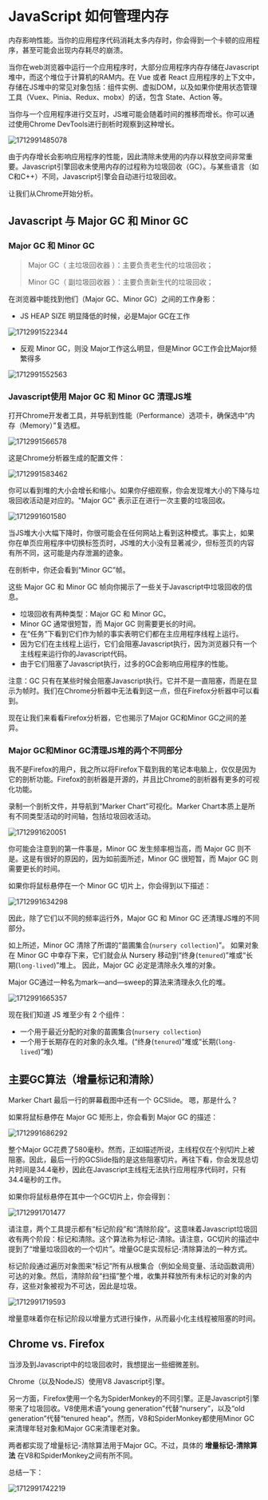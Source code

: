 # JavaScript 如何管理内存

内存影响性能。当你的应用程序代码消耗太多内存时，你会得到一个卡顿的应用程序，甚至可能会出现内存耗尽的崩溃。

当你在web浏览器中运行一个应用程序时，大部分应用程序内存存储在Javascript堆中，而这个堆位于计算机的RAM内。在 Vue 或者 React 应用程序的上下文中，存储在JS堆中的常见对象包括：组件实例、虚拟DOM，以及如果你使用状态管理工具（Vuex、Pinia、Redux、mobx）的话，包含 State、Action 等。

当你与一个应用程序进行交互时，JS堆可能会随着时间的推移而增长。你可以通过使用Chrome DevTools进行剖析时观察到这种增长。

![1712991485078](C:\Users\Administrator\AppData\Roaming\Typora\typora-user-images\1712991485078.png)

由于内存增长会影响应用程序的性能，因此清除未使用的内存以释放空间非常重要。Javascript引擎回收未使用内存的过程称为垃圾回收（GC）。与某些语言（如C和C++）不同，Javascript引擎会自动进行垃圾回收。

让我们从Chrome开始分析。

## **Javascript 与 Major GC 和 Minor GC**

### **Major GC 和 Minor GC**

> Major GC（ 主垃圾回收器 ）：主要负责老生代的垃圾回收；
>
> Minor GC（ 副垃圾回收器 ）：主要负责新生代的垃圾回收；

在浏览器中能找到他们（Major GC、Minor GC）之间的工作身影：

- JS HEAP SIZE 明显降低的时候，必是Major GC在工作

![1712991522344](C:\Users\Administrator\AppData\Roaming\Typora\typora-user-images\1712991522344.png)

- 反观 Minor GC，则没 Major工作这么明显，但是Minor GC工作会比Major频繁得多

![1712991552563](C:\Users\Administrator\AppData\Roaming\Typora\typora-user-images\1712991552563.png)

### **Javascript使用 Major GC 和 Minor GC 清理JS堆**

打开Chrome开发者工具，并导航到性能（Performance）选项卡，确保选中“内存（Memory）”复选框。

![1712991566578](C:\Users\Administrator\AppData\Roaming\Typora\typora-user-images\1712991566578.png)

这是Chrome分析器生成的配置文件：

![1712991583462](C:\Users\Administrator\AppData\Roaming\Typora\typora-user-images\1712991583462.png)

你可以看到堆的大小会增长和缩小。如果你仔细观察，你会发现堆大小的下降与垃圾回收活动是对应的。"Major GC" 表示正在进行一次主要的垃圾回收。

![1712991601580](C:\Users\Administrator\AppData\Roaming\Typora\typora-user-images\1712991601580.png)

当JS堆大小大幅下降时，你很可能会在任何网站上看到这种模式。事实上，如果你在单页应用程序中切换标签页时，JS堆的大小没有显著减少，但标签页的内容有所不同，这可能是内存泄漏的迹象。

在剖析中，你还会看到“Minor GC”帧。

这些 Major GC 和 Minor GC 帧向你揭示了一些关于Javascript中垃圾回收的信息。

- 垃圾回收有两种类型：Major GC 和 Minor GC。
- Minor GC 通常很短暂，而 Major GC 则需要更长的时间。
- 在“任务”下看到它们作为帧的事实表明它们都在主应用程序线程上运行。
- 因为它们在主线程上运行，它们会阻塞Javascript执行，因为浏览器只有一个主线程来运行你的Javascript代码。
- 由于它们阻塞了Javascript执行，过多的GC会影响应用程序的性能。

注意：GC 只有在某些时候会阻塞Javascript执行。它并不是一直阻塞，而是在显示为帧时。我们在Chrome分析器中无法看到这一点，但在Firefox分析器中可以看到。

现在让我们来看看Firefox分析器，它也揭示了Major GC和Minor GC之间的差异。

### **Major GC和Minor GC清理JS堆的两个不同部分**

我不是Firefox的用户，我之所以将Firefox下载到我的笔记本电脑上，仅仅是因为它的剖析功能。Firefox的剖析器是开源的，并且比Chrome的剖析器有更多的可视化功能。

录制一个剖析文件，并导航到“Marker Chart”可视化。Marker Chart本质上是所有不同类型活动的时间轴，包括垃圾回收活动。

![1712991620051](C:\Users\Administrator\AppData\Roaming\Typora\typora-user-images\1712991620051.png)

你可能会注意到的第一件事是，Minor GC 发生频率相当高，而 Major GC 则不是。这是有很好的原因的，因为如前面所述，Minor GC 很短暂，而 Major GC 则需要更长的时间。

如果你将鼠标悬停在一个 Minor GC 切片上，你会得到以下描述：

![1712991634298](C:\Users\Administrator\AppData\Roaming\Typora\typora-user-images\1712991634298.png)

因此，除了它们以不同的频率运行外，Major GC 和 Minor GC 还清理JS堆的不同部分。

如上所述，Minor GC 清除了所谓的“苗圃集合(`nursery collection`)”。 如果对象在 Minor GC 中幸存下来，它们就会从 Nursery 移动到“终身(`tenured`)”堆或“长期(`long-lived`)”堆上。 因此，Major GC 必定是清除永久堆的对象。

Major GC通过一种名为mark—and—sweep的算法来清理永久化的堆。

![1712991665357](C:\Users\Administrator\AppData\Roaming\Typora\typora-user-images\1712991665357.png)

现在我们知道 JS 堆至少有 2 个组件：

- 一个用于最近分配的对象的苗圃集合(`nursery collection`)
- 一个用于长期存在的对象的永久堆。(“终身(`tenured`)”堆或“长期(`long-lived`)”堆)

## **主要GC算法（增量标记和清除）**

Marker Chart 最后一行的屏幕截图中还有一个 GCSlide。 嗯，那是什么？

如果将鼠标悬停在 Major GC 矩形上，你会看到 Major GC 的描述：

![1712991686292](C:\Users\Administrator\AppData\Roaming\Typora\typora-user-images\1712991686292.png)

整个Major GC花费了580毫秒。然而，正如描述所说，主线程仅在个别切片上被阻塞。因此，最后一行的GCSlide指的是这些阻塞切片。再往下看，你会发现总切片时间是34.4毫秒，因此在Javascript主线程无法执行应用程序代码时，只有34.4毫秒的工作。

如果你将鼠标悬停在其中一个GC切片上，你会得到：

![1712991701477](C:\Users\Administrator\AppData\Roaming\Typora\typora-user-images\1712991701477.png)

请注意，两个工具提示都有“标记阶段”和“清除阶段”。这意味着Javascript垃圾回收有两个阶段：标记和清除。这个算法称为标记-清除。请注意，GC切片的描述中提到了“增量垃圾回收的一个切片”。增量GC是实现标记-清除算法的一种方式。

标记阶段通过遍历对象图来“标记”所有从根集合（例如全局变量、活动函数调用）可达的对象。然后，清除阶段“扫描”整个堆，收集并释放所有未标记的对象的内存，这些对象被视为不可达，因此是垃圾。

![1712991719593](C:\Users\Administrator\AppData\Roaming\Typora\typora-user-images\1712991719593.png)

增量意味着你在标记阶段以增量方式进行操作，从而最小化主线程被阻塞的时间。

## **Chrome vs. Firefox**

当涉及到Javascript中的垃圾回收时，我想提出一些细微差别。

Chrome（以及NodeJS）使用V8 Javascript引擎。

另一方面，Firefox使用一个名为SpiderMonkey的不同引擎。正是Javascript引擎带来了垃圾回收。V8使用术语“young generation”代替“nursery”，以及“old generation”代替“tenured heap”。然而，V8和SpiderMonkey都使用Minor GC来清理年轻对象和Major GC来清理老对象。

两者都实现了增量标记-清除算法用于Major GC。不过，具体的 **增量标记-清除算法** 在V8和SpiderMonkey之间有所不同。

总结一下：

![1712991742219](C:\Users\Administrator\AppData\Roaming\Typora\typora-user-images\1712991742219.png)

